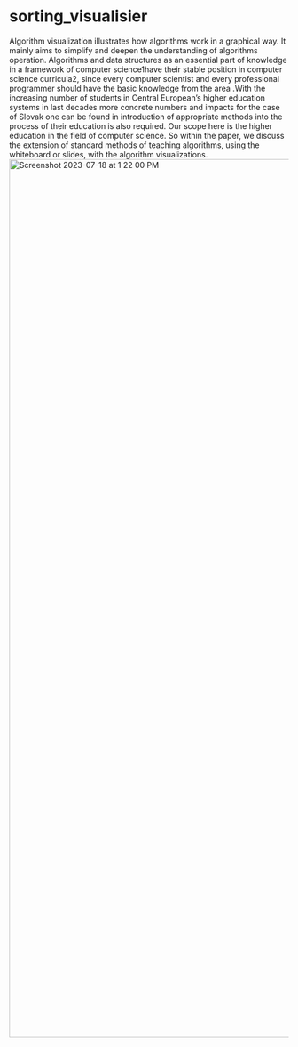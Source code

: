 # sorting_visualisier
Algorithm visualization illustrates how algorithms work in a graphical way. It mainly aims to simplify and deepen the understanding of algorithms operation. Algorithms and data structures as an essential part of knowledge in a framework of computer science1have their stable position in computer science curricula2, since every computer scientist and every professional programmer should have the basic
knowledge from the area .With the increasing number of students in Central
European’s higher education systems in last decades more concrete numbers and impacts for the case of Slovak one can be found in introduction of appropriate methods into the process of their education is also required. Our scope here is the higher education in the field of computer science. So within the paper, we discuss the extension of standard methods of teaching algorithms, using the whiteboard or
slides, with the algorithm visualizations.
<img width="1580" alt="Screenshot 2023-07-18 at 1 22 00 PM" src="https://github.com/VINAY-SAINI/sorting_visualisier/assets/65601865/d673167b-3fb9-4563-819f-39bbc15abbfc">
